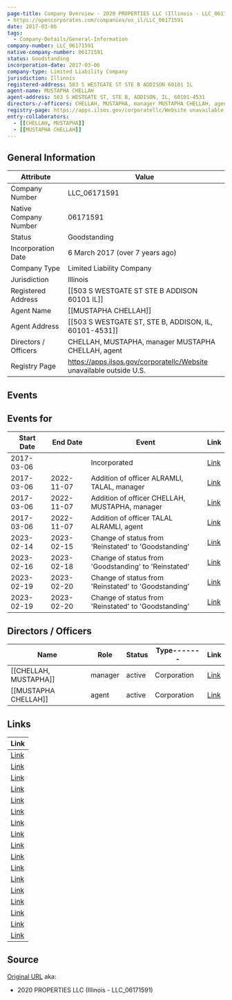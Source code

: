 ```yaml
---
page-title: Company Overview - 2020 PROPERTIES LLC (Illinois - LLC_06171591)
- https://opencorporates.com/companies/us_il/LLC_06171591
date: 2017-03-06
tags:
  - Company-Details/General-Information
company-number: LLC_06171591
native-company-number: 06171591
status: Goodstanding
incorporation-date: 2017-03-06
company-type: Limited Liability Company
jurisdiction: Illinois
registered-address: 503 S WESTGATE ST STE B ADDISON 60101 IL
agent-name: MUSTAPHA CHELLAH
agent-address: 503 S WESTGATE ST, STE B, ADDISON, IL, 60101-4531
directors-/-officers: CHELLAH, MUSTAPHA, manager MUSTAPHA CHELLAH, agent
registry-page: https://apps.ilsos.gov/corporatellc/Website unavailable outside U.S.
entry-collaborators:
  - [[CHELLAH, MUSTAPHA]]
  - [[MUSTAPHA CHELLAH]]
---
```


## General Information
| Attribute | Value |
|-----------|-------|
| Company Number | LLC_06171591 |
| Native Company Number | 06171591 |
| Status | Goodstanding |
| Incorporation Date | 6 March 2017 (over 7 years ago) |
| Company Type | Limited Liability Company |
| Jurisdiction | Illinois |
| Registered Address | [[503 S WESTGATE ST STE B ADDISON 60101 IL]] |
| Agent Name | [[MUSTAPHA CHELLAH]] |
| Agent Address | [[503 S WESTGATE ST, STE B, ADDISON, IL, 60101-4531]] |
| Directors / Officers | CHELLAH, MUSTAPHA, manager MUSTAPHA CHELLAH, agent |
| Registry Page | https://apps.ilsos.gov/corporatellc/Website unavailable outside U.S. |

## Events
## Events for
| Start Date | End Date   | Event                                                   | Link |
|------------|------------|-------------------------------------------------------|------|
| 2017-03-06 |            | Incorporated | [Link](https://opencorporates.com/events/2733860594) |
| 2017-03-06 | 2022-11-07 | Addition of officer ALRAMLI, TALAL, manager | [Link](https://opencorporates.com/events/2733860492) |
| 2017-03-06 | 2022-11-07 | Addition of officer CHELLAH, MUSTAPHA, manager | [Link](https://opencorporates.com/events/2733860522) |
| 2017-03-06 | 2022-11-07 | Addition of officer TALAL ALRAMLI, agent | [Link](https://opencorporates.com/events/2733860558) |
| 2023-02-14 | 2023-02-15 | Change of status from 'Reinstated' to 'Goodstanding' | [Link](https://opencorporates.com/events/2872524851) |
| 2023-02-16 | 2023-02-18 | Change of status from 'Goodstanding' to 'Reinstated' | [Link](https://opencorporates.com/events/2879610755) |
| 2023-02-19 | 2023-02-20 | Change of status from 'Reinstated' to 'Goodstanding' | [Link](https://opencorporates.com/events/2883058688) |
| 2023-02-19 | 2023-02-20 | Change of status from 'Reinstated' to 'Goodstanding' | [Link](https://opencorporates.com/events/2883058676) |

## Directors / Officers
| Name                 | Role            | Status     | Type------- | Link |
|----------------------|-----------------|------------|-------------|------|
| [[CHELLAH, MUSTAPHA]] | manager         | active     | Corporation | [Link](https://opencorporates.com/officers/714331374) |
| [[MUSTAPHA CHELLAH]] | agent           | active     | Corporation | [Link](https://opencorporates.com/officers/882938954) |

## Links
| Link |
|------|
| [Link](/events/2879610755) |
| [Link](/companies/us_id/0003949850) |
| [Link](/companies/us_pa/4046521) |
| [Link](/companies/us_az/23105501) |
| [Link](/companies/us_ct/1372602) |
| [Link](https://apps.ilsos.gov/corporatellc/) |
| [Link](https://www.ilsos.gov/data/bus_serv_home.html) |
| [Link](/companies/us_ny/5372992) |
| [Link](/events/2883058676) |
| [Link](/officers/714331374) |
| [Link](/companies/us_mi/802453579) |
| [Link](/companies/us_wv/504412) |
| [Link](/companies/us_nd/0000120065) |
| [Link](/officers/882938954) |
| [Link](/events/2883058688) |
| [Link](/companies/us_co/20121479679) |
| [Link](/companies/us_co/20051378479) |

## Source
[Original URL](https://opencorporates.com/companies/us_il/LLC_06171591)
aka:
- 2020 PROPERTIES LLC (Illinois - LLC_06171591)
